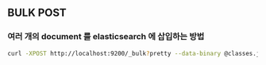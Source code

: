 ## BULK POST

### 여러 개의 document 를 elasticsearch 에 삽입하는 방법
```sh
curl -XPOST http://localhost:9200/_bulk?pretty --data-binary @classes.json
```

